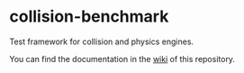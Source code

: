 # collision-benchmark

Test framework for collision and physics engines.

You can find the documentation in the [wiki](https://github.com/osrf/collision-benchmark/wiki) of this repository.
